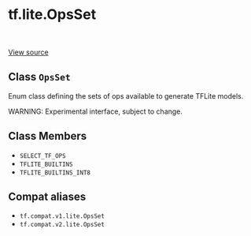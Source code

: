 <div itemscope itemtype="http://developers.google.com/ReferenceObject">
<meta itemprop="name" content="tf.lite.OpsSet" />
<meta itemprop="path" content="Stable" />
<meta itemprop="property" content="SELECT_TF_OPS"/>
<meta itemprop="property" content="TFLITE_BUILTINS"/>
<meta itemprop="property" content="TFLITE_BUILTINS_INT8"/>
</div>

# tf.lite.OpsSet

<!-- Insert buttons and diff -->

<table class="tfo-notebook-buttons tfo-api" align="left">
</table>

<a target="_blank" href="/code/stable/tensorflow/lite/python/convert.py">View source</a>



## Class `OpsSet`

Enum class defining the sets of ops available to generate TFLite models.



<!-- Placeholder for "Used in" -->

WARNING: Experimental interface, subject to change.

## Class Members

* `SELECT_TF_OPS` <a id="SELECT_TF_OPS"></a>
* `TFLITE_BUILTINS` <a id="TFLITE_BUILTINS"></a>
* `TFLITE_BUILTINS_INT8` <a id="TFLITE_BUILTINS_INT8"></a>


## Compat aliases

* `tf.compat.v1.lite.OpsSet`
* `tf.compat.v2.lite.OpsSet`

